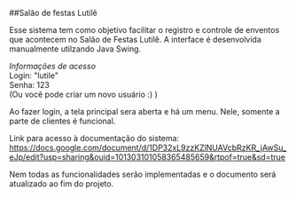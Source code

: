 ##Salão de festas Lutilê

Esse sistema tem como objetivo facilitar o registro e controle de enventos que acontecem no Salão de Festas Lutilê. A interface é desenvolvida manualmente utilzando Java Swing.

_Informações de acesso_  
Login: "lutile"  
Senha: 123  
(Ou você pode criar um novo usuário :) )

Ao fazer login, a tela principal sera aberta e há um menu. Nele, somente a parte de clientes é funcional.

Link para acesso à documentação do sistema: https://docs.google.com/document/d/1DP32xL9zzKZlNUAVcbRzKR_jAwSu_eJp/edit?usp=sharing&ouid=101303101058365485659&rtpof=true&sd=true

Nem todas as funcionalidades serão implementadas e o documento será atualizado ao fim do projeto.
